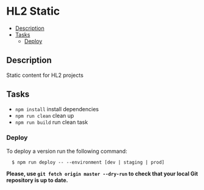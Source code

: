 HL2 Static
==========

- [Description](#description)
- [Tasks](#tasks)
  - [Deploy](#deploy)

Description
-----------

Static content for HL2 projects

Tasks
-----

- `npm install` install dependencies
- `npm run clean` clean up
- `npm run build` run clean task

### Deploy

To deploy a version run the following command:

```
  $ npm run deploy -- --environment [dev | staging | prod]
```

**Please, use `git fetch origin master --dry-run` to check that your local Git repository is up to date.**
